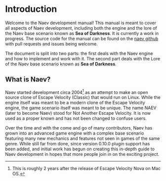 # Introduction

Welcome to the Naev development manual! This manual is meant to cover all aspects of Naev development, including both the engine and the lore of the Naev base scenario known as **Sea of Darkness**. It is currently a work in progress. The source code for the manual can be found on the [naev github](https://github.com/naev/naev/tree/main/docs/manual) with pull requests and issues being welcome.

The document is split into two parts: the first deals with the Naev engine and how to implement and work with it. The second part deals with the Lore of the Naev base scenario known as **Sea of Darkness**.


## What is Naev?

Naev started development circa 2004[^evn] as an attempt to make an open source clone of Escape Velocity (Classic) that would run on Linux. While the engine itself was meant to be a modern clone of the Escape Velocity engine, the game scenario itself was meant to be unique. The name NAEV (later to become Naev) stood for Not Another Escape Velocity. It is now used as a proper known and has not been changed to confuse users.

Over the time and with the come and go of many contributors, Naev has grown into an advanced game engine with a complex base scenario featuring many new mechanics and features not seen in games of the same genre. While still far from done, since version 0.10.0 plugin support has been added, and initial work has begun on creating this in-depth guide to Naev development in hopes that more people join in on the exciting project.

[^evn]: This is roughly 2 years after the release of Escape Velocity Nova on Mac OS.
